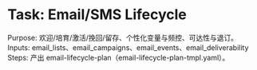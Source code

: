 # Task: Email/SMS Lifecycle

Purpose: 欢迎/培育/激活/挽回/留存、个性化变量与频控、可达性与退订。
Inputs: email_lists、email_campaigns、email_events、email_deliverability
Steps: 产出 email-lifecycle-plan（email-lifecycle-plan-tmpl.yaml）。
